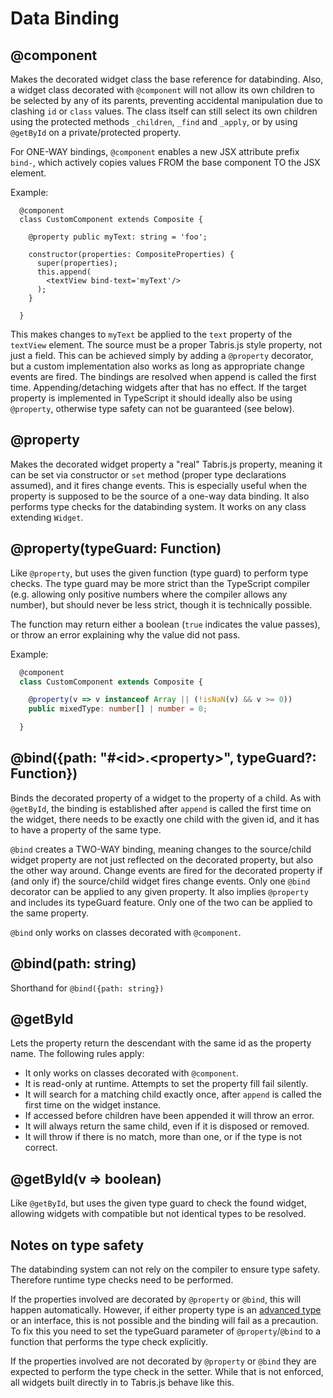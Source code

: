 # Data Binding

## @component

Makes the decorated widget class the base reference for databinding. Also, a widget class decorated with `@component` will not allow its own children to be selected by any of its parents, preventing accidental manipulation due to clashing `id` or `class` values. The class itself can still select its own children using the protected methods `_children`, `_find` and `_apply`, or by using `@getById` on a private/protected property.

For ONE-WAY bindings, `@component` enables a new JSX attribute prefix `bind-`, which actively copies values FROM the base component TO the JSX element.

Example:

```tsx
  @component
  class CustomComponent extends Composite {

    @property public myText: string = 'foo';

    constructor(properties: CompositeProperties) {
      super(properties);
      this.append(
        <textView bind-text='myText'/>
      );
    }

  }
```

This makes changes to `myText` be applied to the `text` property of the `textView` element. The source must be a proper Tabris.js style property, not just a field. This can be achieved simply by adding a `@property` decorator, but a custom implementation also works as long as appropriate change events are fired. The bindings are resolved when append is called the first time. Appending/detaching widgets after that has no effect. If the target property is implemented in TypeScript it should ideally also be using `@property`, otherwise type safety can not be guaranteed (see below).

## @property

Makes the decorated widget property a "real" Tabris.js property, meaning it can be set via constructor or `set` method (proper type declarations assumed), and it fires change events. This is especially useful when the property is supposed to be the source of a one-way data binding. It also performs type checks for the databinding system. It works on any class extending `Widget`.

## @property(typeGuard: Function)

Like `@property`, but uses the given function (type guard) to perform type checks. The type guard may be more strict than the TypeScript compiler (e.g. allowing only positive numbers where the compiler allows any number), but should never be less strict, though it is technically possible.

The function may return either a boolean (`true` indicates the value passes), or throw an error explaining why the value did not pass.

Example:

```ts
  @component
  class CustomComponent extends Composite {

    @property(v => v instanceof Array || (!isNaN(v) && v >= 0))
    public mixedType: number[] | number = 0;

  }
```

## @bind({path: "#\<id\>.\<property\>", typeGuard?: Function})

Binds the decorated property of a widget to the property of a child. As with `@getById`, the binding is established after `append` is called the first time on the widget, there needs to be exactly one child with the given id, and it has to have a property of the same type.

`@bind` creates a TWO-WAY binding, meaning changes to the source/child widget property are not just reflected on the decorated property, but also the other way around. Change events are fired for the decorated property if (and only if) the source/child widget fires change events. Only one `@bind` decorator can be applied to any given property. It also implies `@property` and includes its typeGuard feature. Only one of the two can be applied to the same property.

`@bind` only works on classes decorated with `@component`.

## @bind(path: string)

Shorthand for `@bind({path: string})`

## @getById

Lets the property return the descendant with the same id as the property name. The following rules apply:

 * It only works on classes decorated with `@component`.
 * It is read-only at runtime. Attempts to set the property fill fail silently.
 * It will search for a matching child exactly once, after `append` is called the first time on the widget instance.
 * If accessed before children have been appended it will throw an error.
 * It will always return the same child, even if it is disposed or removed.
 * It will throw if there is no match, more than one, or if the type is not correct.

## @getById(v => boolean)

Like `@getById`, but uses the given type guard to check the found widget, allowing widgets with compatible but not identical types to be resolved.

## Notes on type safety

The databinding system can not rely on the compiler to ensure type safety. Therefore runtime type checks need to be performed.

If the properties involved are decorated by `@property` or `@bind`, this will happen automatically. However, if either property type is an [advanced type](http://www.typescriptlang.org/docs/handbook/advanced-types.html) or an interface, this is not possible and the binding will fail as a precaution. To fix this you need to set the typeGuard parameter of `@property`/`@bind` to a function that performs the type check explicitly.

If the properties involved are not decorated by `@property` or `@bind` they are expected to perform the type check in the setter. While that is not enforced, all widgets built directly in to Tabris.js behave like this.
